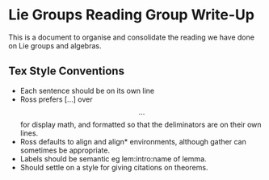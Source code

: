 # Lie Groups Reading Group Write-Up

This is a document to organise and consolidate the reading we have done on Lie groups and algebras.


## Tex Style Conventions
- Each sentence should be on its own line
- Ross prefers \[...\] over $$...$$ for display math, and formatted so that the deliminators are on their own lines.
- Ross defaults to align and align* environments, although gather can sometimes be appropriate.
- Labels should be semantic eg lem:intro:name of lemma.
- Should settle on a style for giving citations on theorems.
